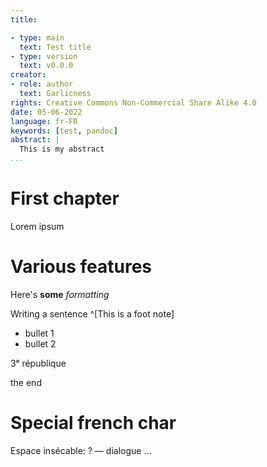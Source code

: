 ```yaml
---
title:

- type: main
  text: Test title
- type: version
  text: v0.0.0
creator:
- role: author
  text: Garlicness
rights: Creative Commons Non-Commercial Share Alike 4.0
date: 05-06-2022
language: fr-FR
keywords: [test, pandoc]
abstract: |
  This is my abstract
...
```


# First chapter

Lorem ipsum

# Various features

Here's **some** _formatting_

Writing a sentence ^[This is a foot note]

- bullet 1
- bullet 2

3ᵉ république

the end

# Special french char

Espace insécable: ?
— dialogue
…
